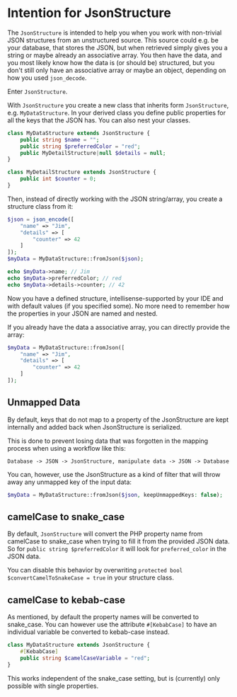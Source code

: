 # Intention for JsonStructure
The `JsonStructure` is intended to help you when you work with non-trivial JSON structures from an unstructured source.
This source could e.g. be your database, that stores the JSON, but when retrieved simply gives you a string or maybe
already an associative array. You then have the data, and you most likely know how the data is (or should be) structured,
but you don't still only have an associative array or maybe an object, depending on how you used `json_decode`.

Enter `JsonStructure`.

With `JsonStructure` you create a new class that inherits form `JsonStructure`, e.g. `MyDataStructure`. In your derived
class you define public properties for all the keys that the JSON has. You can also nest your classes.

```PHP
class MyDataStructure extends JsonStructure {
    public string $name = "";
    public string $preferredColor = "red";
    public MyDetailStructure|null $details = null;
}

class MyDetailStructure extends JsonStructure {
    public int $counter = 0;
}
```

Then, instead of directly working with the JSON string/array, you create a structure class from it:
```PHP
$json = json_encode([
    "name" => "Jim",
    "details" => [
        "counter" => 42
    ]
]);
$myData = MyDataStructure::fromJson($json);

echo $myData->name; // Jim
echo $myData->preferredColor; // red
echo $myData->details->counter; // 42
```

Now you have a defined structure, intellisense-supported by your IDE and with default values (if you specified some).
No more need to remember how the properties in your JSON are named and nested.

If you already have the data a associative array, you can directly provide the array:
```PHP
$myData = MyDataStructure::fromJson([
    "name" => "Jim",
    "details" => [
        "counter" => 42
    ]
]);
```

## Unmapped Data
By default, keys that do not map to a property of the JsonStructure are kept internally and added back when JsonStructure is serialized.

This is done to prevent losing data that was forgotten in the mapping process when using a workflow like this:
```
Database -> JSON -> JsonStructure, manipulate data -> JSON -> Database
```

You can, however, use the JsonStructure as a kind of filter that will throw away any unmapped key of the input data:
```PHP
$myData = MyDataStructure::fromJson($json, keepUnmappedKeys: false);
```

## camelCase to snake_case
By default, `JsonStructure` will convert the PHP property name from camelCase to snake_case when trying to fill it from
the provided JSON data. So for `public string $preferredColor` it will look for `preferred_color` in the JSON data.

You can disable this behavior by overwriting `protected bool $convertCamelToSnakeCase = true` in your structure class.

## camelCase to kebab-case
As mentioned, by default the property names will be converted to snake_case. You can however use the attribute `#[KebabCase]` to have an individual variable be converted to kebab-case instead.
```PHP
class MyDataStructure extends JsonStructure {
    #[KebabCase]
    public string $camelCaseVariable = "red";
}
```
This works independent of the snake_case setting, but is (currently) only possible with single properties.